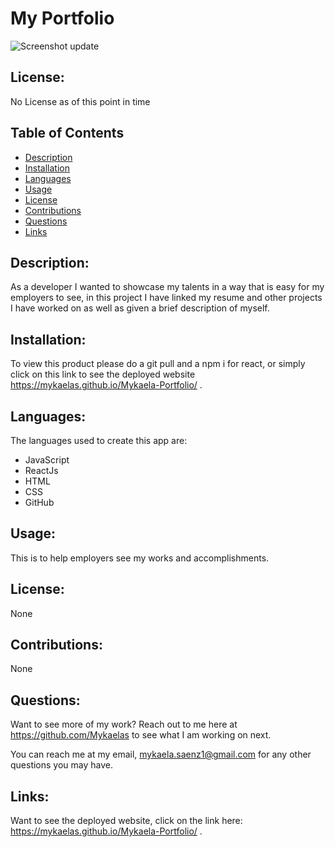 
# My Portfolio
![Screenshot update](https://user-images.githubusercontent.com/101831653/213802495-274171e1-69a0-4c8b-a78f-ca0023eba25f.png)


## License:

No License as of this point in time

## Table of Contents

- [Description](#description)
- [Installation](#installation)
- [Languages](#languages)
- [Usage](#usage)
- [License](#license)
- [Contributions](#contributions)
- [Questions](#questions)
- [Links](#links)

## Description:

As a developer I wanted to showcase my talents in a way that is easy for my employers to see, in this project I have linked my resume and other projects I have worked on as well as given a brief description of myself. 


## Installation:

To view this product please do a git pull and a npm i for react, or simply click on this link to see the deployed website https://mykaelas.github.io/Mykaela-Portfolio/ .

## Languages:
The languages used to create this app are:
- JavaScript
- ReactJs
- HTML
- CSS
- GitHub

## Usage:

This is to help employers see my works and accomplishments. 
## License:

None

## Contributions:

None
## Questions:

Want to see more of my work? Reach out to me here at https://github.com/Mykaelas to see what I am working on next.

You can reach me at my email, mykaela.saenz1@gmail.com for any other questions you may have.

## Links:
Want to see the deployed website, click on the link here: https://mykaelas.github.io/Mykaela-Portfolio/ .
